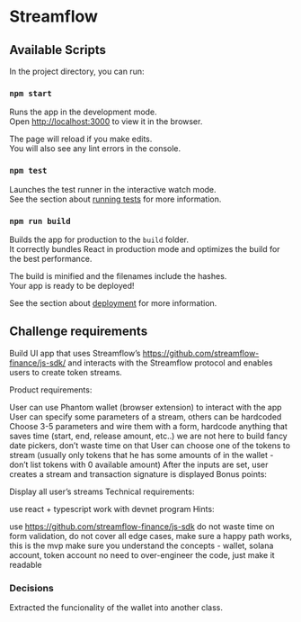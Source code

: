 # Streamflow

## Available Scripts

In the project directory, you can run:

### `npm start`

Runs the app in the development mode.\
Open [http://localhost:3000](http://localhost:3000) to view it in the browser.

The page will reload if you make edits.\
You will also see any lint errors in the console.

### `npm test`

Launches the test runner in the interactive watch mode.\
See the section about [running tests](https://facebook.github.io/create-react-app/docs/running-tests) for more information.

### `npm run build`

Builds the app for production to the `build` folder.\
It correctly bundles React in production mode and optimizes the build for the best performance.

The build is minified and the filenames include the hashes.\
Your app is ready to be deployed!

See the section about [deployment](https://facebook.github.io/create-react-app/docs/deployment) for more information.

## Challenge requirements 

Build UI app that uses Streamflow’s https://github.com/streamflow-finance/js-sdk/ and interacts with the Streamflow protocol and enables users to create token streams.

Product requirements:

User can use Phantom wallet (browser extension) to interact with the app
User can specify some parameters of a stream, others can be hardcoded
Choose 3-5 parameters and wire them with a form, hardcode anything that saves time (start, end, release amount, etc..) we are not here to build fancy date pickers, don’t waste time on that
User can choose one of the tokens to stream (usually only tokens that he has some amounts of in the wallet - don’t list tokens with 0 available amount)
After the inputs are set, user creates a stream and transaction signature is displayed
Bonus points:

Display all user’s streams
Technical requirements:

use react + typescript
work with devnet program
Hints:

use https://github.com/streamflow-finance/js-sdk
do not waste time on form validation, do not cover all edge cases, make sure a happy path works, this is the mvp
make sure you understand the concepts - wallet, solana account, token account
no need to over-engineer the code, just make it readable

### Decisions
Extracted the funcionality of the wallet into another class.